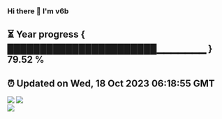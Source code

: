 ### Hi there 👋  I'm v6b  
⏳ Year progress { ███████████████████████▁▁▁▁▁▁▁ } 79.52 %
---
⏰ Updated on Wed, 18 Oct 2023 06:18:55 GMT
---
![](https://github-readme-stats.vercel.app/api?username=v6b&bg_color=30,e96443,904e95&title_color=fff&text_color=fff&layout=compact)
![](https://github-readme-stats.vercel.app/api/top-langs/?username=v6b&layout=compact&bg_color=30,e96443,904e95&title_color=fff&text_color=fff)  
![](https://gcore.jsdelivr.net/gh/v6b/v6b@main/assets/github-contribution-grid-snake.svg)

